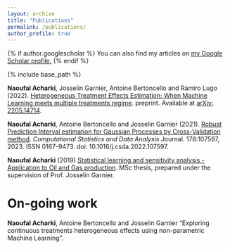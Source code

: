 ```yaml
---
layout: archive
title: "Publications"
permalink: /publications/
author_profile: true
---
```


{% if author.googlescholar %}
  You can also find my articles on <u><a href="{{author.googlescholar}}">my Google Scholar profile</a>.</u>
{% endif %}

{% include base_path %}

**Naoufal Acharki**, Josselin Garnier, Antoine Bertoncello and Ramiro Lugo (2022). [Heterogeneous Treatment Effects Estimation: When Machine Learning meets multiple treatments regime](/files/Arxiv_Causal_Inference_multiple_treatments.pdf). preprint. Available at [arXiv: 2205.14714](https://arxiv.org/abs/2205.14714). 

**Naoufal Acharki**, Antoine Bertoncello and Josselin Garnier (2021). [Robust Prediction Interval estimation for Gaussian Processes by Cross-Validation method](https://www.sciencedirect.com/science/article/pii/S0167947322001773). *Computational Statistics and Data Analysis* Journal. 178:107597, 2023. ISSN 0167-9473. doi: 10.1016/j.csda.2022.107597. 

**Naoufal Acharki** (2019) [Statistical learning and sensitivity analysis - Application to Oil and Gas production](/files/MMMEF_Thesis_Naoufal.pdf). MSc thesis, prepared under the supervision of Prof. Josselin Garnier.

On-going work
======
**Naoufal Acharki**, Antoine Bertoncello and Josselin Garnier “Exploring continuous treatments heterogeneous effects using non-parametric Machine Learning”.
